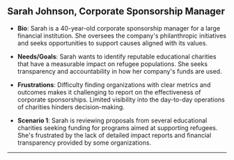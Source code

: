 ## Sarah Johnson, Corporate Sponsorship Manager

- **Bio**: Sarah is a 40-year-old corporate sponsorship manager for a large financial institution. She oversees the company's philanthropic initiatives and seeks opportunities to support causes aligned with its values.

- **Needs/Goals**: Sarah wants to identify reputable educational charities that have a measurable impact on refugee populations. She seeks transparency and accountability in how her company's funds are used.

- **Frustrations**: Difficulty finding organizations with clear metrics and outcomes makes it challenging to report on the effectiveness of corporate sponsorships. Limited visibility into the day-to-day operations of charities hinders decision-making.

- **Scenario 1**: Sarah is reviewing proposals from several educational charities seeking funding for programs aimed at supporting refugees. She's frustrated by the lack of detailed impact reports and financial transparency provided by some organizations.

---
